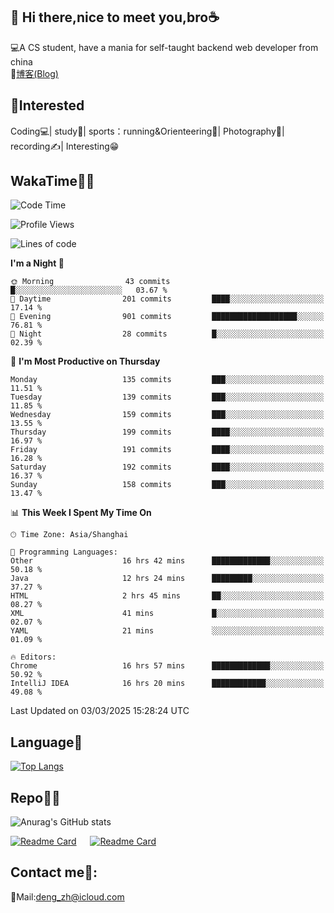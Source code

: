 👋 Hi there,nice to meet you,bro☕
---
💻A CS student, have a mania for self-taught backend web developer from china   
📌[博客(Blog)](https://github.com/HealUP/MyBlog)

 <!-- waka-box start -->
 <!-- waka-box end -->
 
🧲**Interested**
--
Coding💻| study📖| sports：running&Orienteering🏃‍| Photography📸| recording✍️| Interesting😁

WakaTime👨‍💻
---
<!--START_SECTION:waka-->
![Code Time](http://img.shields.io/badge/Code%20Time-2%2C594%20hrs%2048%20mins-blue)

![Profile Views](http://img.shields.io/badge/Profile%20Views-0-blue)

![Lines of code](https://img.shields.io/badge/From%20Hello%20World%20I%27ve%20Written-205.1%20thousand%20lines%20of%20code-blue)

**I'm a Night 🦉** 

```text
🌞 Morning                43 commits          █░░░░░░░░░░░░░░░░░░░░░░░░   03.67 % 
🌆 Daytime                201 commits         ████░░░░░░░░░░░░░░░░░░░░░   17.14 % 
🌃 Evening                901 commits         ███████████████████░░░░░░   76.81 % 
🌙 Night                  28 commits          █░░░░░░░░░░░░░░░░░░░░░░░░   02.39 % 
```
📅 **I'm Most Productive on Thursday** 

```text
Monday                   135 commits         ███░░░░░░░░░░░░░░░░░░░░░░   11.51 % 
Tuesday                  139 commits         ███░░░░░░░░░░░░░░░░░░░░░░   11.85 % 
Wednesday                159 commits         ███░░░░░░░░░░░░░░░░░░░░░░   13.55 % 
Thursday                 199 commits         ████░░░░░░░░░░░░░░░░░░░░░   16.97 % 
Friday                   191 commits         ████░░░░░░░░░░░░░░░░░░░░░   16.28 % 
Saturday                 192 commits         ████░░░░░░░░░░░░░░░░░░░░░   16.37 % 
Sunday                   158 commits         ███░░░░░░░░░░░░░░░░░░░░░░   13.47 % 
```


📊 **This Week I Spent My Time On** 

```text
🕑︎ Time Zone: Asia/Shanghai

💬 Programming Languages: 
Other                    16 hrs 42 mins      █████████████░░░░░░░░░░░░   50.18 % 
Java                     12 hrs 24 mins      █████████░░░░░░░░░░░░░░░░   37.27 % 
HTML                     2 hrs 45 mins       ██░░░░░░░░░░░░░░░░░░░░░░░   08.27 % 
XML                      41 mins             █░░░░░░░░░░░░░░░░░░░░░░░░   02.07 % 
YAML                     21 mins             ░░░░░░░░░░░░░░░░░░░░░░░░░   01.09 % 

🔥 Editors: 
Chrome                   16 hrs 57 mins      █████████████░░░░░░░░░░░░   50.92 % 
IntelliJ IDEA            16 hrs 20 mins      ████████████░░░░░░░░░░░░░   49.08 % 
```


 Last Updated on 03/03/2025 15:28:24 UTC
<!--END_SECTION:waka-->

Language🚀
---
[![Top Langs](https://github-readme-stats.vercel.app/api/top-langs/?username=HealUP&layout=compact&hide_border=true)](https://github.com/HealUP)

Repo🧑‍💻
---
![Anurag's GitHub stats](https://github-readme-stats.vercel.app/api?username=HealUP&count_private=true&show_icons=true&theme=gruvbox&hide_border=true) 

[![Readme Card](https://github-readme-stats.vercel.app/api/pin/?username=HealUP&repo=InternetEy&theme=transparent)](https://github.com/HealUP/InternetEy) &emsp;
[![Readme Card](https://github-readme-stats.vercel.app/api/pin/?username=HealUP&repo=CampusExperience&theme=transparent)](https://github.com/HealUP/CampusExperience)


Contact me📱:
---
📮Mail:deng_zh@icloud.com  
